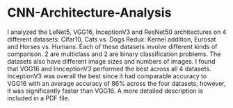 # CNN-Architecture-Analysis

I analyzed the LeNet5, VGG16, InceptionV3 and ResNet50 architectures on 4 different datasets: Cifar10, Cats vs. Dogs Redux: Kernel addition, Eurosat and Horses vs. Humans. Each of these datasets involve different kinds of comparison. 2 are multiclass and 2 are binary classification problems. The datasets also have different image sizes and numbers of images. I found that VGG16 and InnceptionV3 performed the best across all 4 datasets. InceptionV3 was overall the best since it had comparable accuracy to VGG16 with an average accuracy of 86% across the four datasets; however, it was significantly faster than VGG16. A more detailed description is included in a PDF file.
